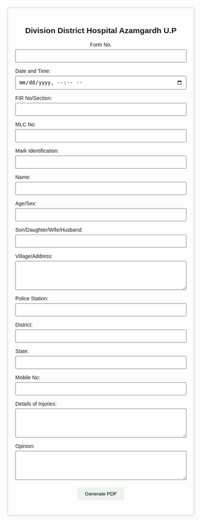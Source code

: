 <!DOCTYPE html>
<html>
<head>
    <title>Form</title>
    <style>
        body {
            font-family: Arial, sans-serif;
            margin: 20px;
        }
        .form-container {
            max-width: 600px;
            margin: auto;
            border: 1px solid #ccc;
            padding: 20px;
            border-radius: 5px;
            box-shadow: 0 0 10px rgba(0, 0, 0, 0.1);
        }
        .form-container h2 {
            text-align: center;
        }
        .form-group {
            margin-bottom: 15px;
        }
        .form-group label {
            display: block;
            margin-bottom: 5px;
        }
        .form-group input, .form-group select, .form-group textarea {
            width: 100%;
            padding: 8px;
            box-sizing: border-box;
        }
        #generate-pdf {
            display: block;
            margin: 20px auto;
            padding: 10px 20px;
            background-color: #ebf3eb;
            color: rgb(0, 0, 0);
            border: none;
            border-radius: 5px;
            cursor: pointer;
        }
    </style>
</head>
<body>

<div class="form-container">
    <h2>Division District Hospital Azamgardh U.P</h2>
    <form id="form">
        <div class="form-group">
            <label for="title" style="text-align: center; display: block;">Form No.</label>
            <input type="number" id="title" name="title" required style="text-align: center;">
        </div>
        <div class="form-group">
            <label for="datetime">Date and Time:</label>
            <input type="datetime-local" id="datetime" name="datetime" required>
        </div>
        <div class="form-group">
            <label for="fir_no">FIR No/Section:</label>
            <input type="text" id="fir_no" name="fir_no" required>
        </div>
        <div class="form-group">
            <label for="mlc_no">MLC No:</label>
            <input type="text" id="mlc_no" name="mlc_no" required>
        </div>
        <div class="form-group">
            <label for="mark_identification">Mark Identification:</label>
            <input type="text" id="mark_identification" name="mark_identification" required>
        </div>
        <div class="form-group">
            <label for="name">Name:</label>
            <input type="text" id="name" name="name" required>
        </div>
        <div class="form-group">
            <label for="age_sex">Age/Sex:</label>
            <input type="text" id="age_sex" name="age_sex" required>
        </div>
        <div class="form-group">
            <label for="relation">Son/Daughter/Wife/Husband:</label>
            <input type="text" id="relation" name="relation" required>
        </div>
        <div class="form-group">
            <label for="village">Village/Address:</label>
            <textarea id="village" name="village" rows="4" required></textarea>
        </div>
        <div class="form-group">
            <label for="police_station">Police Station:</label>
            <input type="text" id="police_station" name="police_station" required>
        </div>
        <div class="form-group">
            <label for="district">District:</label>
            <input type="text" id="district" name="district" required>
        </div>
        <div class="form-group">
            <label for="state">State:</label>
            <input type="text" id="state" name="state" required>
        </div>
        <div class="form-group">
            <label for="mobile_no">Mobile No:</label>
            <input type="tel" id="mobile_no" name="mobile_no" required>
        </div>
        <div class="form-group">
            <label for="details_of_injuries">Details of Injuries:</label>
            <textarea id="details_of_injuries" name="details_of_injuries" rows="4" required></textarea>
        </div>
        <div class="form-group">
            <label for="opinion">Opinion:</label>
            <textarea id="opinion" name="opinion" rows="4" required></textarea>
        </div>
    </form>
    <button id="generate-pdf">Generate PDF</button>
</div>

<script src="https://cdnjs.cloudflare.com/ajax/libs/jspdf/2.3.1/jspdf.umd.min.js"></script>
<script>
    document.getElementById('generate-pdf').addEventListener('click', function () {
        const { jsPDF } = window.jspdf;
        const doc = new jsPDF();

        doc.text("Form", 20, 20);

        const formElements = document.getElementById('form').elements;

        let y = 40;
        for (let i = 0; i < formElements.length; i++) {
            const element = formElements[i];
            if (element.type !== 'submit' && element.type !== 'button') {
                doc.text(`${element.previousElementSibling.textContent} ${element.value}`, 20, y);
                y += 10;
            }
        }

        doc.save('form.pdf');
    });
</script>

</body>
</html>
